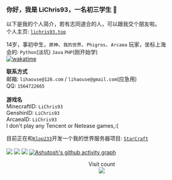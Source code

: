 <!-- 别看markdown源码，依托答辩一样 -->

### 你好，我是 LiChris93，一名初三学生 👋

以下是我的个人简介，若有志同道合的人，可以跟我交个朋友啦。<br>
个人主页: [`lichris93.top`](https://lichris93.top)

14岁，事初中生，`原神`、`我的世界`、`Phigros`、`Arcaea` 玩家，坐标上海 <br>
会的: `Python`(淡坑) `Java` `PHP`(刚开始学)<br>
[![wakatime](https://wakatime.com/badge/user/09cb58b5-ccc0-41b8-a821-92fbfde0608f.svg)](https://wakatime.com/@09cb58b5-ccc0-41b8-a821-92fbfde0608f)

**联系方式** <br>
邮箱: `lihaouse@126.com` / `lihaouse@gmail.com`(应急用)<br>
QQ: `1564722665` <br><br>
**游戏名** <br>
MinecraftID: `LiChris93`<br>
GenshinID: `LiChris93`<br>
ArcaeaID: `LiChris93`<br>
I don't play any Tencent or Netease games,:(

目前正在和[`Klop233`](https://github.com/Klop233)开发一个我的世界服务器项目: <a href="https://github.com/StarCraftOfficial">`StarCraft`<a> <br><br>
<img src="https://github-readme-stats.vercel.app/api?username=LiChris93&count_private=true&show_icons=true&theme=tokyonight"/>
<img src="https://github-readme-stats.vercel.app/api/top-langs/?username=LiChris93&layout=compact&theme=tokyonight" />
<img src="https://wakatime.com/share/@LiChris93/c1c37b8a-3360-4572-9b44-97e2b55b7026.svg" />
[![Ashutosh's github activity graph](https://github-readme-activity-graph.cyclic.app/graph?username=LiChris93&theme=tokyo-night)](https://github.com/ashutosh00710/github-readme-activity-graph) 
<p align="center"> 
  Visit count<br>
  <img src="https://profile-counter.glitch.me/LiChris93/count.svg" />
</p>